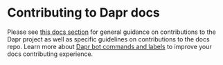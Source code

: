 # Contributing to Dapr docs

Please see [this docs section](https://docs.dapr.io/contributing/) for general guidance on contributions to the Dapr project as well as specific guidelines on contributions to the docs repo. Learn more about [Dapr bot commands and labels](https://docs.dapr.io/contributing/daprbot/) to improve your docs contributing experience.